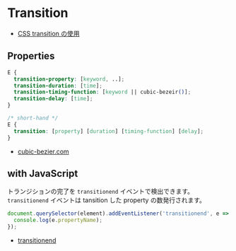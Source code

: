 # Transition
- [CSS transition の使用](https://developer.mozilla.org/ja/docs/Web/CSS/CSS_Transitions/Using_CSS_transitions)

## Properties

```css
E {
  transition-property: [keyword, ..];
  transition-duration: [time];
  transition-timing-function: [keyword || cubic-bezeir()];
  transition-delay: [time];
}

/* short-hand */
E {
  transition: [property] [duration] [timing-function] [delay];
}
```

- [cubic-bezier.com](http://cubic-bezier.com/)


## with JavaScript
トランジションの完了を `transitionend` イベントで検出できます。
`transitionend` イベントは tansition した property の数発行されます。

```js
document.querySelector(element).addEventListener('transitionend', e => {
  console.log(e.propertyName);
});
```

- [transitionend](https://developer.mozilla.org/ja/docs/Web/Events/transitionend)
